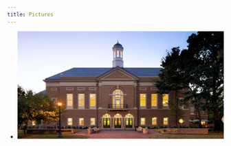```yaml
---
title: Pictures
---
```

- ![Ramond A. Mason School of Business](/pics/Mason-School-of-Business-College-of-William-Mary.jpg)
